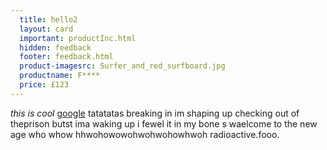 ```yaml
---
  title: hello2
  layout: card
  important: productInc.html
  hidden: feedback
  footer: feedback.html
  product-imagesrc: Surfer_and_red_surfboard.jpg
  productname: F****
  price: £123
---
```

*this is cool* [google](http://www.google.com/) tatatatas
breaking in im shaping up checking out of theprison butst ima waking up i fewel it in my bone s waelcome to the new age who whow hhwohowowohwohwohowhwoh radioactive.fooo.
